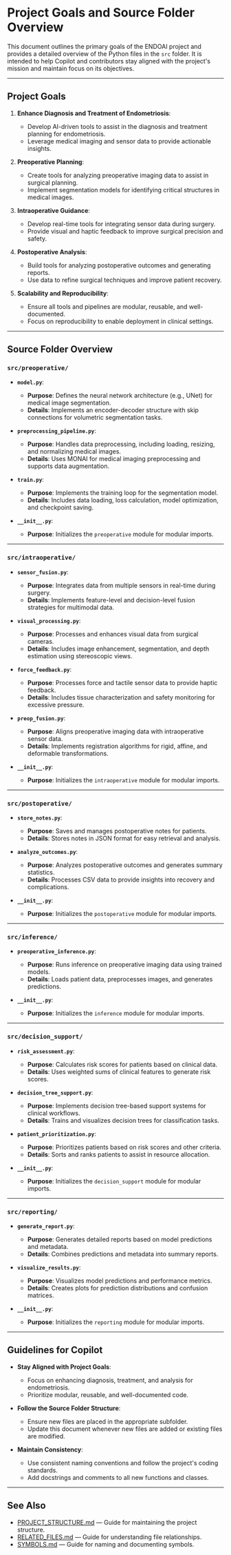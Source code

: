 # Project Goals and Source Folder Overview

This document outlines the primary goals of the ENDOAI project and provides a detailed overview of the Python files in the `src` folder. It is intended to help Copilot and contributors stay aligned with the project's mission and maintain focus on its objectives.

---

## Project Goals

1. **Enhance Diagnosis and Treatment of Endometriosis**:
   - Develop AI-driven tools to assist in the diagnosis and treatment planning for endometriosis.
   - Leverage medical imaging and sensor data to provide actionable insights.

2. **Preoperative Planning**:
   - Create tools for analyzing preoperative imaging data to assist in surgical planning.
   - Implement segmentation models for identifying critical structures in medical images.

3. **Intraoperative Guidance**:
   - Develop real-time tools for integrating sensor data during surgery.
   - Provide visual and haptic feedback to improve surgical precision and safety.

4. **Postoperative Analysis**:
   - Build tools for analyzing postoperative outcomes and generating reports.
   - Use data to refine surgical techniques and improve patient recovery.

5. **Scalability and Reproducibility**:
   - Ensure all tools and pipelines are modular, reusable, and well-documented.
   - Focus on reproducibility to enable deployment in clinical settings.

---

## Source Folder Overview

### `src/preoperative/`

- **`model.py`**:
  - **Purpose**: Defines the neural network architecture (e.g., UNet) for medical image segmentation.
  - **Details**: Implements an encoder-decoder structure with skip connections for volumetric segmentation tasks.

- **`preprocessing_pipeline.py`**:
  - **Purpose**: Handles data preprocessing, including loading, resizing, and normalizing medical images.
  - **Details**: Uses MONAI for medical imaging preprocessing and supports data augmentation.

- **`train.py`**:
  - **Purpose**: Implements the training loop for the segmentation model.
  - **Details**: Includes data loading, loss calculation, model optimization, and checkpoint saving.

- **`__init__.py`**:
  - **Purpose**: Initializes the `preoperative` module for modular imports.

---

### `src/intraoperative/`

- **`sensor_fusion.py`**:
  - **Purpose**: Integrates data from multiple sensors in real-time during surgery.
  - **Details**: Implements feature-level and decision-level fusion strategies for multimodal data.

- **`visual_processing.py`**:
  - **Purpose**: Processes and enhances visual data from surgical cameras.
  - **Details**: Includes image enhancement, segmentation, and depth estimation using stereoscopic views.

- **`force_feedback.py`**:
  - **Purpose**: Processes force and tactile sensor data to provide haptic feedback.
  - **Details**: Includes tissue characterization and safety monitoring for excessive pressure.

- **`preop_fusion.py`**:
  - **Purpose**: Aligns preoperative imaging data with intraoperative sensor data.
  - **Details**: Implements registration algorithms for rigid, affine, and deformable transformations.

- **`__init__.py`**:
  - **Purpose**: Initializes the `intraoperative` module for modular imports.

---

### `src/postoperative/`

- **`store_notes.py`**:
  - **Purpose**: Saves and manages postoperative notes for patients.
  - **Details**: Stores notes in JSON format for easy retrieval and analysis.

- **`analyze_outcomes.py`**:
  - **Purpose**: Analyzes postoperative outcomes and generates summary statistics.
  - **Details**: Processes CSV data to provide insights into recovery and complications.

- **`__init__.py`**:
  - **Purpose**: Initializes the `postoperative` module for modular imports.

---

### `src/inference/`

- **`preoperative_inference.py`**:
  - **Purpose**: Runs inference on preoperative imaging data using trained models.
  - **Details**: Loads patient data, preprocesses images, and generates predictions.

- **`__init__.py`**:
  - **Purpose**: Initializes the `inference` module for modular imports.

---

### `src/decision_support/`

- **`risk_assessment.py`**:
  - **Purpose**: Calculates risk scores for patients based on clinical data.
  - **Details**: Uses weighted sums of clinical features to generate risk scores.

- **`decision_tree_support.py`**:
  - **Purpose**: Implements decision tree-based support systems for clinical workflows.
  - **Details**: Trains and visualizes decision trees for classification tasks.

- **`patient_prioritization.py`**:
  - **Purpose**: Prioritizes patients based on risk scores and other criteria.
  - **Details**: Sorts and ranks patients to assist in resource allocation.

- **`__init__.py`**:
  - **Purpose**: Initializes the `decision_support` module for modular imports.

---

### `src/reporting/`

- **`generate_report.py`**:
  - **Purpose**: Generates detailed reports based on model predictions and metadata.
  - **Details**: Combines predictions and metadata into summary reports.

- **`visualize_results.py`**:
  - **Purpose**: Visualizes model predictions and performance metrics.
  - **Details**: Creates plots for prediction distributions and confusion matrices.

- **`__init__.py`**:
  - **Purpose**: Initializes the `reporting` module for modular imports.

---

## Guidelines for Copilot

- **Stay Aligned with Project Goals**:
  - Focus on enhancing diagnosis, treatment, and analysis for endometriosis.
  - Prioritize modular, reusable, and well-documented code.

- **Follow the Source Folder Structure**:
  - Ensure new files are placed in the appropriate subfolder.
  - Update this document whenever new files are added or existing files are modified.

- **Maintain Consistency**:
  - Use consistent naming conventions and follow the project's coding standards.
  - Add docstrings and comments to all new functions and classes.

---

## See Also

- [PROJECT_STRUCTURE.md](PROJECT_STRUCTURE.md) — Guide for maintaining the project structure.
- [RELATED_FILES.md](RELATED_FILES.md) — Guide for understanding file relationships.
- [SYMBOLS.md](SYMBOLS.md) — Guide for naming and documenting symbols.
